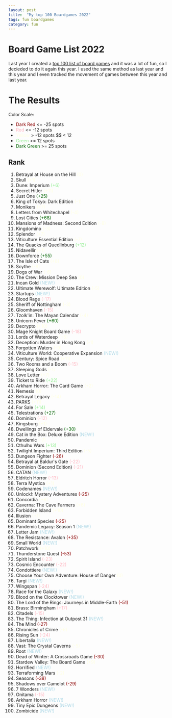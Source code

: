 ```yaml
---
layout: post
title:  "My top 100 Boardgames 2022"
tags: fun boardgames
category: fun
---
```


# Board Game List 2022

Last year I created a [top 100 list of board games](https://jaland.github.io/fun/2022/02/02/top-100-boardgames.html) and it was a lot of fun, so I decieded to do it again this year. I used the same method as last year and this year and I even tracked the movement of games between this year and last year.

# The Results

Color Scale:

* <span style="color:DarkRed">Dark Red</span> <= -25 spots
* <span style="color:LightPink">Red</span> <= -12 spots
* <span style="color:LightYellow">Yellow</span> > -12 spots $$ < 12
* <span style="color:LightGreen">Green</span> >= 12 spots
* <span style="color:DarkGreen">Dark Green</span> >= 25 spots

## Rank

1. Betrayal at House on the Hill <span style="color:LightYellow">(0)</span>
1. Skull <span style="color:LightYellow">(+1)</span>
1. Dune: Imperium <span style="color:LightGreen">(+6)</span>
1. Secret Hitler <span style="color:LightYellow">(+11)</span>
1. Just One <span style="color:DarkGreen">(+25)</span>
1. King of Tokyo: Dark Edition <span style="color:LightYellow">(-1)</span>
1. Monikers <span style="color:LightYellow">(+7)</span>
1. Letters from Whitechapel <span style="color:LightYellow">(-4)</span>
1. Lost Cities <span style="color:DarkGreen">(+68)</span>
1. Mansions of Madness: Second Edition <span style="color:LightYellow">(-8)</span>
1. Kingdomino <span style="color:LightYellow">(-3)</span>
1. Splendor <span style="color:LightYellow">(+7)</span>
1. Viticulture Essential Edition <span style="color:LightYellow">(-7)</span>
1. The Quacks of Quedlinburg <span style="color:LightGreen">(+12)</span>
1. Nidavellir <span style="color:LightYellow">(+1)</span>
1. Downforce <span style="color:DarkGreen">(+55)</span>
1. The Isle of Cats <span style="color:LightYellow">(+8)</span>
1. Scythe <span style="color:LightYellow">(-8)</span>
1. Dogs of War <span style="color:LightYellow">(-6)</span>
1. The Crew: Mission Deep Sea <span style="color:LightYellow">(0)</span>
1. Incan Gold <span style="color:LightBlue">(NEW!)</span>
1. Ultimate Werewolf: Ultimate Edition <span style="color:LightYellow">(-5)</span>
1. Startups <span style="color:LightBlue">(NEW!)</span>
1. Blood Rage <span style="color:LightPink">(-17)</span>
1. Sheriff of Nottingham <span style="color:LightYellow">(-3)</span>
1. Gloomhaven <span style="color:LightPink">(-15)</span>
1. Tzolk'in: The Mayan Calendar <span style="color:LightYellow">(-4)</span>
1. Unicorn Fever <span style="color:DarkGreen">(+60)</span>
1. Decrypto <span style="color:LightYellow">(+10)</span>
1. Mage Knight Board Game <span style="color:LightPink">(-18)</span>
1. Lords of Waterdeep <span style="color:LightYellow">(+5)</span>
1. Deception: Murder in Hong Kong <span style="color:LightYellow">(-1)</span>
1. Forgotten Waters <span style="color:LightYellow">(-9)</span>
1. Viticulture World: Cooperative Expansion <span style="color:LightBlue">(NEW!)</span>
1. Century: Spice Road <span style="color:LightYellow">(+11)</span>
1. Two Rooms and a Boom <span style="color:LightPink">(-15)</span>
1. Sleeping Gods <span style="color:LightYellow">(-1)</span>
1. Love Letter <span style="color:LightYellow">(+7)</span>
1. Ticket to Ride <span style="color:LightGreen">(+22)</span>
1. Arkham Horror: The Card Game <span style="color:LightYellow">(+2)</span>
1. Nemesis <span style="color:LightYellow">(0)</span>
1. Betrayal Legacy <span style="color:LightYellow">(-14)</span>
1. PARKS <span style="color:LightYellow">(+11)</span>
1. For Sale <span style="color:LightGreen">(+14)</span>
1. Telestrations <span style="color:DarkGreen">(+27)</span>
1. Dominion <span style="color:LightPink">(-12)</span>
1. Kingsburg <span style="color:LightYellow">(+1)</span>
1. Dwellings of Eldervale <span style="color:DarkGreen">(+30)</span>
1. Cat in the Box: Deluxe Edition <span style="color:LightBlue">(NEW!)</span>
1. Pandemic <span style="color:LightYellow">(-7)</span>
1. Cthulhu Wars <span style="color:LightGreen">(+13)</span>
1. Twilight Imperium: Third Edition <span style="color:LightYellow">(-5)</span>
1. Dungeon Fighter <span style="color:DarkRed">(-26)</span>
1. Betrayal at Baldur's Gate <span style="color:LightPink">(-22)</span>
1. Dominion (Second Edition) <span style="color:LightPink">(-21)</span>
1. CATAN <span style="color:LightBlue">(NEW!)</span> 
1. Eldritch Horror <span style="color:LightPink">(-13)</span>
1. Terra Mystica <span style="color:LightYellow">(+1)</span>
1. Codenames <span style="color:LightBlue">(NEW!)</span>
1. Unlock!: Mystery Adventures <span style="color:DarkRed">(-25)</span>
1. Concordia <span style="color:LightYellow">(+8)</span>
1. Caverna: The Cave Farmers <span style="color:LightYellow">(+6)</span>
1. Forbidden Island <span style="color:LightYellow">(+10)</span>
1. Illusion <span style="color:LightYellow">(+1)</span>
1. Dominant Species <span style="color:DarkRed">(-25)</span>
1. Pandemic Legacy: Season 1 <span style="color:LightBlue">(NEW!)</span>
1. Letter Jam <span style="color:LightBlue">(NEW!)</span>
1. The Resistance: Avalon <span style="color:DarkRed">(+35)</span>
1. Small World <span style="color:LightBlue">(NEW!)</span>
1. Patchwork <span style="color:LightYellow">(+10)</span>
1. Thunderstone Quest <span style="color:DarkRed">(-53)</span>
1. Spirit Island <span style="color:LightPink">(-23)</span>
1. Cosmic Encounter <span style="color:LightPink">(-22)</span>
1. Condottiere <span style="color:LightBlue">(NEW!)</span>
1. Choose Your Own Adventure: House of Danger <span style="color:LightYellow">(0)</span>
1. Targi <span style="color:LightBlue">(NEW!)</span>
1. Wingspan <span style="color:LightPink">(-24)</span>
1. Race for the Galaxy <span style="color:LightBlue">(NEW!)</span>
1. Blood on the Clocktower <span style="color:LightBlue">(NEW!)</span>
1. The Lord of the Rings: Journeys in Middle-Earth <span style="color:DarkRed">(-51)</span>
1. Brass: Birmingham <span style="color:LightPink">(+17)</span>
1. Citadels <span style="color:LightPink">(-15)</span>
1. The Thing: Infection at Outpost 31 <span style="color:LightBlue">(NEW!)</span>
1. The Mind <span style="color:DarkRed">(-27)</span>
1. Chronicles of Crime <span style="color:LightYellow">(-6)</span>
1. Rising Sun <span style="color:LightPink">(-24)</span>
1. Libertalia <span style="color:LightBlue">(NEW!)</span>
1. Vast: The Crystal Caverns <span style="color:LightYellow">(-5)</span>
1. Root <span style="color:LightBlue">(NEW!)</span>
1. Dead of Winter: A Crossroads Game <span style="color:DarkRed">(-30)</span>
1. Stardew Valley: The Board Game <span style="color:LightYellow">(+9)</span>
1. Horrified <span style="color:LightBlue">(NEW!)</span>
1. Terraforming Mars <span style="color:LightYellow">(-2)</span>
1. Seasons <span style="color:DarkRed">(-38)</span>
1. Shadows over Camelot <span style="color:DarkRed">(-29)</span>
1. 7 Wonders <span style="color:LightBlue">(NEW!)</span>
1. Onitama <span style="color:LightPink">(-15)</span>
1. Arkham Horror <span style="color:LightBlue">(NEW!)</span>
1. Tiny Epic Dungeons <span style="color:LightBlue">(NEW!)</span>
1. Zombicide <span style="color:LightBlue">(NEW!)</span>